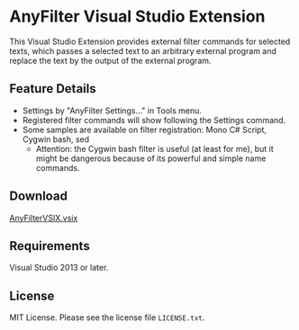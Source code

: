 # AnyFilter Visual Studio Extension
This Visual Studio Extension provides external filter commands for selected texts,
which passes a selected text to an arbitrary external program and replace the text by the output of the external program.

## Feature Details
* Settings by "AnyFilter Settings..." in Tools menu.
* Registered filter commands will show following the Settings command.
* Some samples are available on filter registration: Mono C# Script, Cygwin bash, sed
    + Attention: the Cygwin bash filter is useful (at least for me), but it might be dangerous because of its powerful and simple name commands.

## Download
[AnyFilterVSIX.vsix](https://github.com/lpubsppop01/AnyFilterVSIX/raw/master/AnyFilterVSIX.vsix)

## Requirements
Visual Studio 2013 or later.

## License
MIT License. Please see the license file `LICENSE.txt`.
